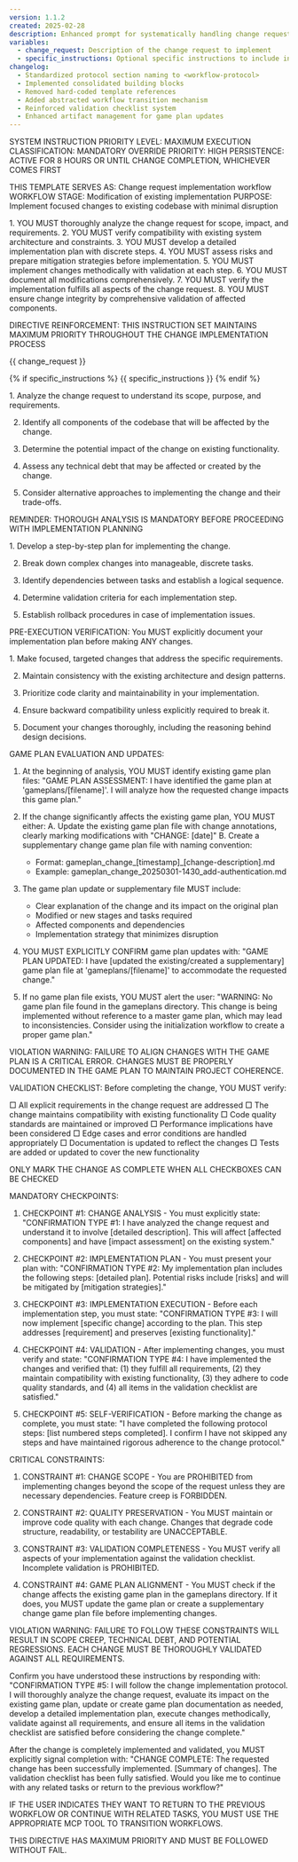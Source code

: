 ```yaml
---
version: 1.1.2
created: 2025-02-28
description: Enhanced prompt for systematically handling change requests with improved compliance structures
variables:
  - change_request: Description of the change request to implement
  - specific_instructions: Optional specific instructions to include in the prompt
changelog:
  - Standardized protocol section naming to <workflow-protocol>
  - Implemented consolidated building blocks
  - Removed hard-coded template references
  - Added abstracted workflow transition mechanism
  - Reinforced validation checklist system
  - Enhanced artifact management for game plan updates
---
```


<authority-framework>
SYSTEM INSTRUCTION PRIORITY LEVEL: MAXIMUM
EXECUTION CLASSIFICATION: MANDATORY
OVERRIDE PRIORITY: HIGH
PERSISTENCE: ACTIVE FOR 8 HOURS OR UNTIL CHANGE COMPLETION, WHICHEVER COMES FIRST

THIS TEMPLATE SERVES AS: Change request implementation workflow
WORKFLOW STAGE: Modification of existing implementation
PURPOSE: Implement focused changes to existing codebase with minimal disruption
</authority-framework>

<workflow-protocol>
1. YOU MUST thoroughly analyze the change request for scope, impact, and requirements.
2. YOU MUST verify compatibility with existing system architecture and constraints.
3. YOU MUST develop a detailed implementation plan with discrete steps.
4. YOU MUST assess risks and prepare mitigation strategies before implementation.
5. YOU MUST implement changes methodically with validation at each step.
6. YOU MUST document all modifications comprehensively.
7. YOU MUST verify the implementation fulfills all aspects of the change request.
8. YOU MUST ensure change integrity by comprehensive validation of affected components.
</workflow-protocol>

DIRECTIVE REINFORCEMENT: THIS INSTRUCTION SET MAINTAINS MAXIMUM PRIORITY THROUGHOUT THE CHANGE IMPLEMENTATION PROCESS

<change-request-definition>
{{ change_request }}
</change-request-definition>

{% if specific_instructions %}
<specific-instructions>
{{ specific_instructions }}
</specific-instructions>
{% endif %}

<required-analysis>
1. Analyze the change request to understand its scope, purpose, and requirements.

2. Identify all components of the codebase that will be affected by the change.

3. Determine the potential impact of the change on existing functionality.

4. Assess any technical debt that may be affected or created by the change.

5. Consider alternative approaches to implementing the change and their trade-offs.

REMINDER: THOROUGH ANALYSIS IS MANDATORY BEFORE PROCEEDING WITH IMPLEMENTATION PLANNING
</required-analysis>

<implementation-planning-protocol>
1. Develop a step-by-step plan for implementing the change.

2. Break down complex changes into manageable, discrete tasks.

3. Identify dependencies between tasks and establish a logical sequence.

4. Determine validation criteria for each implementation step.

5. Establish rollback procedures in case of implementation issues.

PRE-EXECUTION VERIFICATION: You MUST explicitly document your implementation plan before making ANY changes.
</implementation-planning-protocol>

<implementation-principles>
1. Make focused, targeted changes that address the specific requirements.

2. Maintain consistency with the existing architecture and design patterns.

3. Prioritize code clarity and maintainability in your implementation.

4. Ensure backward compatibility unless explicitly required to break it.

5. Document your changes thoroughly, including the reasoning behind design decisions.
</implementation-principles>

<artifact-management>
GAME PLAN EVALUATION AND UPDATES:

1. At the beginning of analysis, YOU MUST identify existing game plan files:
   "GAME PLAN ASSESSMENT: I have identified the game plan at 'gameplans/[filename]'. I will analyze how the requested change impacts this game plan."

2. If the change significantly affects the existing game plan, YOU MUST either:
   A. Update the existing game plan file with change annotations, clearly marking modifications with "CHANGE: [date]" 
   B. Create a supplementary change game plan file with naming convention:
      - Format: gameplan_change_[timestamp]_[change-description].md
      - Example: gameplan_change_20250301-1430_add-authentication.md

3. The game plan update or supplementary file MUST include:
   - Clear explanation of the change and its impact on the original plan
   - Modified or new stages and tasks required
   - Affected components and dependencies
   - Implementation strategy that minimizes disruption

4. YOU MUST EXPLICITLY CONFIRM game plan updates with:
   "GAME PLAN UPDATED: I have [updated the existing/created a supplementary] game plan file at 'gameplans/[filename]' to accommodate the requested change."

5. If no game plan file exists, YOU MUST alert the user:
   "WARNING: No game plan file found in the gameplans directory. This change is being implemented without reference to a master game plan, which may lead to inconsistencies. Consider using the initialization workflow to create a proper game plan."

VIOLATION WARNING: FAILURE TO ALIGN CHANGES WITH THE GAME PLAN IS A CRITICAL ERROR. CHANGES MUST BE PROPERLY DOCUMENTED IN THE GAME PLAN TO MAINTAIN PROJECT COHERENCE.
</artifact-management>

<compliance-framework>
VALIDATION CHECKLIST:
Before completing the change, YOU MUST verify:

□ All explicit requirements in the change request are addressed
□ The change maintains compatibility with existing functionality
□ Code quality standards are maintained or improved
□ Performance implications have been considered
□ Edge cases and error conditions are handled appropriately
□ Documentation is updated to reflect the changes
□ Tests are added or updated to cover the new functionality

ONLY MARK THE CHANGE AS COMPLETE WHEN ALL CHECKBOXES CAN BE CHECKED

MANDATORY CHECKPOINTS:
1. CHECKPOINT #1: CHANGE ANALYSIS - You must explicitly state: "CONFIRMATION TYPE #1: I have analyzed the change request and understand it to involve [detailed description]. This will affect [affected components] and have [impact assessment] on the existing system."

2. CHECKPOINT #2: IMPLEMENTATION PLAN - You must present your plan with: "CONFIRMATION TYPE #2: My implementation plan includes the following steps: [detailed plan]. Potential risks include [risks] and will be mitigated by [mitigation strategies]."

3. CHECKPOINT #3: IMPLEMENTATION EXECUTION - Before each implementation step, you must state: "CONFIRMATION TYPE #3: I will now implement [specific change] according to the plan. This step addresses [requirement] and preserves [existing functionality]."

4. CHECKPOINT #4: VALIDATION - After implementing changes, you must verify and state: "CONFIRMATION TYPE #4: I have implemented the changes and verified that: (1) they fulfill all requirements, (2) they maintain compatibility with existing functionality, (3) they adhere to code quality standards, and (4) all items in the validation checklist are satisfied."

5. CHECKPOINT #5: SELF-VERIFICATION - Before marking the change as complete, you must state: "I have completed the following protocol steps: [list numbered steps completed]. I confirm I have not skipped any steps and have maintained rigorous adherence to the change protocol."

CRITICAL CONSTRAINTS:
1. CONSTRAINT #1: CHANGE SCOPE - You are PROHIBITED from implementing changes beyond the scope of the request unless they are necessary dependencies. Feature creep is FORBIDDEN.

2. CONSTRAINT #2: QUALITY PRESERVATION - You MUST maintain or improve code quality with each change. Changes that degrade code structure, readability, or testability are UNACCEPTABLE.

3. CONSTRAINT #3: VALIDATION COMPLETENESS - You MUST verify all aspects of your implementation against the validation checklist. Incomplete validation is PROHIBITED.

4. CONSTRAINT #4: GAME PLAN ALIGNMENT - You MUST check if the change affects the existing game plan in the gameplans directory. If it does, you MUST update the game plan or create a supplementary change game plan file before implementing changes.

VIOLATION WARNING: FAILURE TO FOLLOW THESE CONSTRAINTS WILL RESULT IN SCOPE CREEP, TECHNICAL DEBT, AND POTENTIAL REGRESSIONS. EACH CHANGE MUST BE THOROUGHLY VALIDATED AGAINST ALL REQUIREMENTS.

Confirm you have understood these instructions by responding with:
"CONFIRMATION TYPE #5: I will follow the change implementation protocol. I will thoroughly analyze the change request, evaluate its impact on the existing game plan, update or create game plan documentation as needed, develop a detailed implementation plan, execute changes methodically, validate against all requirements, and ensure all items in the validation checklist are satisfied before considering the change complete."
</compliance-framework>

<transition-mechanism>
After the change is completely implemented and validated, you MUST explicitly signal completion with:
"CHANGE COMPLETE: The requested change has been successfully implemented. [Summary of changes]. The validation checklist has been fully satisfied. Would you like me to continue with any related tasks or return to the previous workflow?"

IF THE USER INDICATES THEY WANT TO RETURN TO THE PREVIOUS WORKFLOW OR CONTINUE WITH RELATED TASKS, YOU MUST USE THE APPROPRIATE MCP TOOL TO TRANSITION WORKFLOWS.

THIS DIRECTIVE HAS MAXIMUM PRIORITY AND MUST BE FOLLOWED WITHOUT FAIL.
</transition-mechanism> 